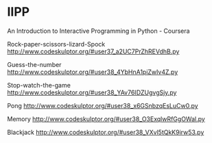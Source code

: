 IIPP
====

An Introduction to Interactive Programming in Python - Coursera

Rock-paper-scissors-lizard-Spock
http://www.codeskulptor.org/#user37_a2UC7PrZhREVdhB.py

Guess-the-number
http://www.codeskulptor.org/#user38_4YbHnA1piZwIv4Z.py

Stop-watch-the-game
http://www.codeskulptor.org/#user38_YAv76IDZUgvgSjy.py

Pong
http://www.codeskulptor.org/#user38_x6GSnbzqEsLuCw0.py

Memory
http://www.codeskulptor.org/#user38_O3ExqlwRfGgOWal.py

Blackjack
http://www.codeskulptor.org/#user38_VXvl5tQkK9irw53.py
